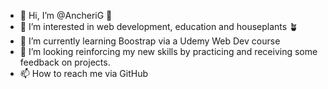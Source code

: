 - 👋 Hi, I’m @AncheriG 🙌
- 👀 I’m interested in web development, education and houseplants 🪴
- 🌱 I’m currently learning Boostrap via a Udemy Web Dev course
- 💞️ I’m looking reinforcing my new skills by practicing and receiving some feedback on projects. 
- 📫 How to reach me via GitHub

<!---
AncheriG/AncheriG is a ✨ special ✨ repository because its `README.md` (this file) appears on your GitHub profile.
You can click the Preview link to take a look at your changes.
--->
